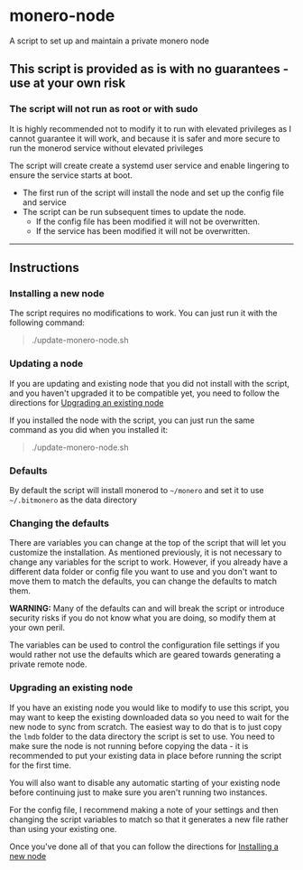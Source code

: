 # monero-node

A script to set up and maintain a private monero node

## This script is provided as is with no guarantees - use at your own risk

### **The script will not run as root or with sudo**

It is highly recommended not to modify it to run with elevated privileges as I cannot guarantee it will work, and because it is safer and more secure to run the monerod service without elevated privileges

The script will create create a systemd user service and enable lingering to ensure the service starts at boot.

- The first run of the script will install the node and set up the config file and service
- The script can be run subsequent times to update the node.
  - If the config file has been modified it will not be overwritten.
  - If the service has been modified it will not be overwritten.

---

## Instructions

### Installing a new node

The script requires no modifications to work. You can just run it with the following command:

> ./update-monero-node.sh

### Updating a node

If you are updating and existing node that you did not install with the script, and you haven't upgraded it to be compatible yet, you need to follow the directions for [Upgrading an existing node](#upgrading-an-existing-node)

If you installed the node with the script, you can just run the same command as you did when you installed it:

> ./update-monero-node.sh

### Defaults

By default the script will install monerod to `~/monero` and set it to use `~/.bitmonero` as the data directory

### Changing the defaults

There are variables you can change at the top of the script that will let you customize the installation. As mentioned previously, it is not necessary to change any variables for the script to work. However, if you already have a different data folder or config file you want to use and you don't want to move them to match the defaults, you can change the defaults to match them.

**WARNING:** Many of the defaults can and will break the script or introduce security risks if you do not know what you are doing, so modify them at your own peril.

The variables can be used to control the configuration file settings if you would rather not use the defaults which are geared towards generating a private remote node.

### Upgrading an existing node

If you have an existing node you would like to modify to use this script, you may want to keep the existing downloaded data so you need to wait for the new node to sync from scratch. The easiest way to do that is to just copy the `lmdb` folder to the data directory the script is set to use.
You need to make sure the node is not running before copying the data - it is recommended to put your existing data in place before running the script for the first time.

You will also want to disable any automatic starting of your existing node before continuing just to make sure you aren't running two instances.

For the config file, I recommend making a note of your settings and then changing the script variables to match so that it generates a new file rather than using your existing one.

Once you've done all of that you can follow the directions for [Installing a new node](#installing-a-new-node)
